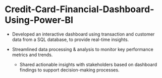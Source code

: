 # Credit-Card-Financial-Dashboard-Using-Power-BI

- Developed an interactive dashboard using 
transaction and customer data from a SQL database, 
to provide real-time insights.

- Streamlined data processing & analysis to monitor 
key performance metrics and trends.

  - Shared actionable insights with stakeholders based 
on dashboard findings to support decision-making 
processes.
